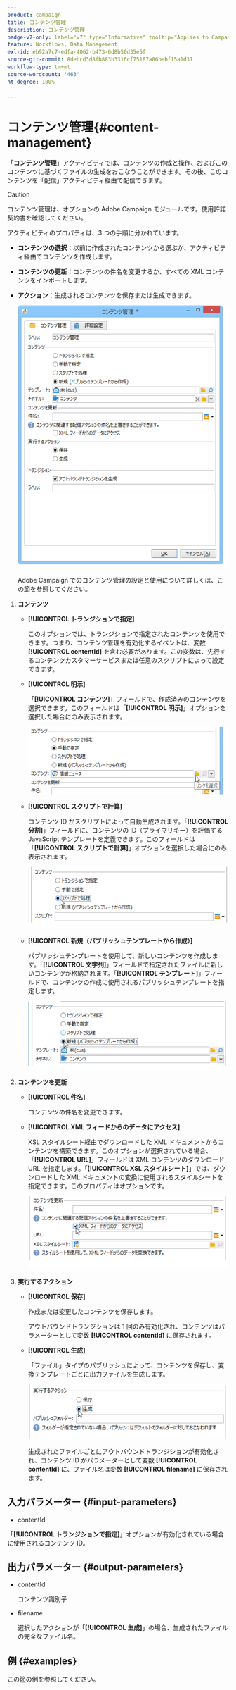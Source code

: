 ```yaml
---
product: campaign
title: コンテンツ管理
description: コンテンツ管理
badge-v7-only: label="v7" type="Informative" tooltip="Applies to Campaign Classic v7 only"
feature: Workflows, Data Management
exl-id: eb92a7c7-edfa-4062-b473-6d8b50d35e5f
source-git-commit: 8debcd3d8fb883b3316cf75187a86bebf15a1d31
workflow-type: tm+mt
source-wordcount: '463'
ht-degree: 100%

---
```


# コンテンツ管理{#content-management}



「**コンテンツ管理**」アクティビティでは、コンテンツの作成と操作、およびこのコンテンツに基づくファイルの生成をおこなうことができます。その後、このコンテンツを「配信」アクティビティ経由で配信できます。

>[!CAUTION]
>
>コンテンツ管理は、オプションの Adobe Campaign モジュールです。使用許諾契約書を確認してください。

アクティビティのプロパティは、3 つの手順に分かれています。

* **コンテンツの選択**：以前に作成されたコンテンツから選ぶか、アクティビティ経由でコンテンツを作成します。
* **コンテンツの更新**：コンテンツの件名を変更するか、すべての XML コンテンツをインポートします。
* **アクション**：生成されるコンテンツを保存または生成できます。

  ![](assets/content_mgmt_edit.png)

  Adobe Campaign でのコンテンツ管理の設定と使用について詳しくは、この[節](../../delivery/using/about-content-management.md)を参照してください。

1. **コンテンツ**

   * **[!UICONTROL トランジションで指定]**

     このオプションでは、トランジションで指定されたコンテンツを使用できます。つまり、コンテンツ管理を有効化するイベントは、変数 **[!UICONTROL contentId]** を含む必要があります。この変数は、先行するコンテンツカスタマーサービスまたは任意のスクリプトによって設定できます。

   * **[!UICONTROL 明示]**

     「**[!UICONTROL コンテンツ]**」フィールドで、作成済みのコンテンツを選択できます。このフィールドは「**[!UICONTROL 明示]**」オプションを選択した場合にのみ表示されます。

     ![](assets/content_mgmt_explicit.png)

   * **[!UICONTROL スクリプトで計算]**

     コンテンツ ID がスクリプトによって自動生成されます。「**[!UICONTROL 分割]**」フィールドに、コンテンツの ID（プライマリキー）を評価する JavaScript テンプレートを定義できます。このフィールドは「**[!UICONTROL スクリプトで計算]**」オプションを選択した場合にのみ表示されます。

     ![](assets/content_mgmt_script.png)

   * **[!UICONTROL 新規（パブリッシュテンプレートから作成）]**

     パブリッシュテンプレートを使用して、新しいコンテンツを作成します。「**[!UICONTROL 文字列]**」フィールドで指定されたファイルに新しいコンテンツが格納されます。「**[!UICONTROL テンプレート]**」フィールドで、コンテンツの作成に使用されるパブリッシュテンプレートを指定します。

     ![](assets/content_mgmt_new.png)

1. **コンテンツを更新**

   * **[!UICONTROL 件名]**

     コンテンツの件名を変更できます。

   * **[!UICONTROL XML フィードからのデータにアクセス]**

     XSL スタイルシート経由でダウンロードした XML ドキュメントからコンテンツを構築できます。このオプションが選択されている場合、「**[!UICONTROL URL]**」フィールドは XML コンテンツのダウンロード URL を指定します。「**[!UICONTROL XSL スタイルシート]**」では、ダウンロードした XML ドキュメントの変換に使用されるスタイルシートを指定できます。このプロパティはオプションです。

     ![](assets/content_mgmt_xmlcontent.png)

1. **実行するアクション**

   * **[!UICONTROL 保存]**

     作成または変更したコンテンツを保存します。

     アウトバウンドトランジションは 1 回のみ有効化され、コンテンツはパラメーターとして変数 **[!UICONTROL contentId]** に保存されます。

   * **[!UICONTROL 生成]**

     「ファイル」タイプのパブリッシュによって、コンテンツを保存し、変換テンプレートごとに出力ファイルを生成します。

     ![](assets/content_mgmt_generate.png)

     生成されたファイルごとにアウトバウンドトランジションが有効化され、コンテンツ ID がパラメーターとして変数 **[!UICONTROL contentId]** に、ファイル名は変数 **[!UICONTROL filename]** に保存されます。

## 入力パラメーター {#input-parameters}

* contentId

「**[!UICONTROL トランジションで指定]**」オプションが有効化されている場合に使用されるコンテンツ ID。

## 出力パラメーター {#output-parameters}

* contentId

  コンテンツ識別子

* filename

  選択したアクションが「**[!UICONTROL 生成]**」の場合、生成されたファイルの完全なファイル名。

## 例 {#examples}

この[節](../../delivery/using/automating-via-workflows.md#examples)の例を参照してください。
